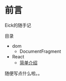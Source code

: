 # 前言

Eick的随手记

目录

* dom
  * DocumentFragment
* React
  * [简单介绍](react/jian-dan-jie-shao.md)

随便写点什么啦。。

